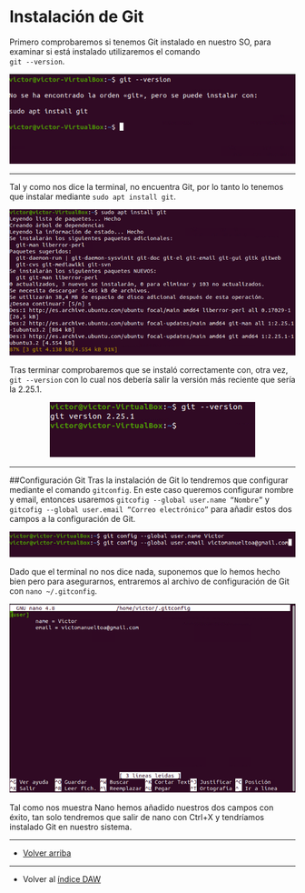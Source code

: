 
# Instalación de Git <a name="id0"></a>

Primero comprobaremos si tenemos Git instalado en nuestro SO, para examinar si está instalado utilizaremos el comando <br>
`git --version`.

<div align="center">
<img src="IMGIT\TeamViewer_PWqeWCciPe.png">
  </div>
  
  ___

Tal y como nos dice la terminal, no encuentra Git, por lo tanto lo tenemos que instalar
mediante `sudo apt install git`.
<div align="center">
<img src="IMGIT\TeamViewer_racfcgnkoM.png">
  </div>
  
Tras terminar comprobaremos que se instaló correctamente con, otra vez, `git --version`
con lo cual nos debería salir la versión más reciente que sería la 2.25.1.
<div align="center">
<img src="IMGIT\TeamViewer_DtUpyesU18.png">
  </div>
  
___
##Configuración Git
Tras la instalación de Git lo tendremos que configurar mediante el comando `gitconfig`. En
este caso queremos configurar nombre y email, entonces usaremos `gitcofig --global
user.name “Nombre”` y `gitcofig --global user.email “Correo electrónico”` para añadir estos
dos campos a la configuración de Git.
<div align="center">
<img src="IMGIT\X2DUkEvAs4.png">
  </div>
  
  Dado que el terminal no nos dice nada, suponemos que lo hemos hecho bien pero para
asegurarnos, entraremos al archivo de configuración de Git con `nano ~/.gitconfig`.
<div align="center">
<img src="IMGIT\TeamViewer_xHe38bUkup.png">
  </div>
  
  Tal como nos muestra Nano hemos añadido nuestros dos campos con éxito, tan solo
tendremos que salir de nano con Ctrl+X y tendríamos instalado Git en nuestro sistema.

___
- [Volver arriba](#id0)

___
- Volver al [índice DAW](<https://github.com/vmcabreu/ETSDAW>)
